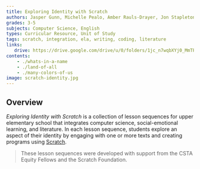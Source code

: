 ```yaml
---
title: Exploring Identity with Scratch
authors: Jasper Gunn, Michelle Pealo, Amber Rauls-Drayer, Jon Stapleton
grades: 3-5
subjects: Computer Science, English
types: Curricular Resource, Unit of Study
tags: scratch, integration, ela, writing, coding, literature
links:
   drive: https://drive.google.com/drive/u/0/folders/1jc_n7wqbXYj0_MmTP7KJK2E9oZqxp1EE
contents:
    - ./whats-in-a-name
    - ./land-of-all
    - ./many-colors-of-us
image: scratch-identity.jpg
---
```


## Overview

*Exploring Identity with Scratch* is a collection of lesson sequences for upper elementary school that integrates computer science, social-emotional learning, and literature. In each lesson sequence, students explore an aspect of their identity by engaging with one or more texts and creating programs using [Scratch](https://scratch.mit.edu/).

> These lesson sequences were developed with support from the CSTA Equity Fellows and the Scratch Foundation.
